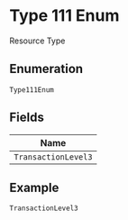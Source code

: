 
# Type 111 Enum

Resource Type

## Enumeration

`Type111Enum`

## Fields

| Name |
|  --- |
| `TransactionLevel3` |

## Example

```
TransactionLevel3
```

